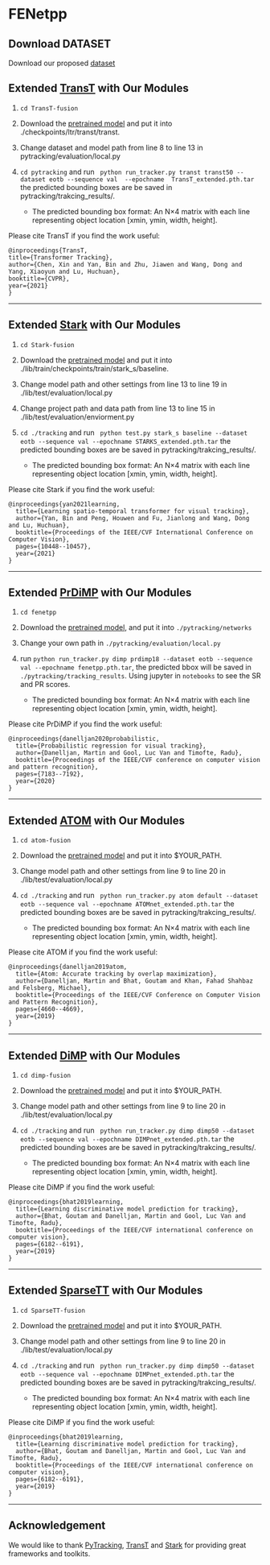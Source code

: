 # FENetpp

<!-- ##  Example Code Evaluation 
 
The code is built on [visionml/pytracking](https://github.com/visionml/pytracking)  and tested on Ubuntu 18.04 environment with RTX 3090 GPUs. -->

## Download DATASET
Download our proposed [dataset](https://zhangjiqing.com/dataset/)



##  Extended [TransT](https://github.com/chenxin-dlut/TransT) with Our Modules
1. ``` cd TransT-fusion ```

2. Download the [pretrained model](https://1drv.ms/u/s!AoopRFuuZ7xohzWxILiiehXLXC6O?e=jqahvi) and put it into ./checkpoints/ltr/transt/transt.

3. Change dataset and model path from line 8 to line 13 in pytracking/evaluation/local.py 

4. ``` cd pytracking ``` and run ``` python run_tracker.py transt transt50 --dataset eotb --sequence val  --epochname  TransT_extended.pth.tar``` the predicted bounding boxes are be saved in pytracking/trakcing_results/.  
    - The predicted  bounding box format:  An N×4 matrix with each line representing object location [xmin, ymin, width, height].

Please cite TransT if you find the work useful:
```
@inproceedings{TransT,
title={Transformer Tracking},
author={Chen, Xin and Yan, Bin and Zhu, Jiawen and Wang, Dong and Yang, Xiaoyun and Lu, Huchuan},
booktitle={CVPR},
year={2021}
}
```
****

##  Extended [Stark](https://github.com/researchmm/Stark) with Our Modules
1. ``` cd Stark-fusion ```

2. Download the [pretrained model](https://1drv.ms/u/s!AoopRFuuZ7xohzTCxJqUH2Zuk0vk?e=IKH9UV) and put it into ./lib/train/checkpoints/train/stark_s/baseline.

3. Change model path and other settings from line 13 to line 19 in ./lib/test/evaluation/local.py 

4. Change project path and data path from line 13 to line 15 in ./lib/test/evaluation/enviorment.py 

5. ``` cd ./tracking ``` and run ``` python test.py stark_s baseline --dataset eotb --sequence val --epochname STARKS_extended.pth.tar``` the predicted bounding boxes are be saved in pytracking/trakcing_results/.  
    - The predicted  bounding box format:  An N×4 matrix with each line representing object location [xmin, ymin, width, height].

Please cite Stark if you find the work useful:
```
@inproceedings{yan2021learning,
  title={Learning spatio-temporal transformer for visual tracking},
  author={Yan, Bin and Peng, Houwen and Fu, Jianlong and Wang, Dong and Lu, Huchuan},
  booktitle={Proceedings of the IEEE/CVF International Conference on Computer Vision},
  pages={10448--10457},
  year={2021}
}
```
****

##  Extended [PrDiMP](https://github.com/visionml/pytracking) with Our Modules
1. ``` cd fenetpp ```

2. Download the [pretrained model](https://1drv.ms/u/s!AoopRFuuZ7xohzbdrUqGgZasRwTi), and put it into ``` ./pytracking/networks ```

3. Change your own path in ``` ./pytracking/evaluation/local.py ```

4. run ``` python run_tracker.py dimp prdimp18 --dataset eotb --sequence val --epochname fenetpp.pth.tar ```, the predicted bbox will be saved in ``` ./pytracking/tracking_results ```. Using jupyter in ```notebooks``` to see the SR and PR scores.
    - The predicted  bounding box format:  An N×4 matrix with each line representing object location [xmin, ymin, width, height].

Please cite PrDiMP if you find the work useful:
```
@inproceedings{danelljan2020probabilistic,
  title={Probabilistic regression for visual tracking},
  author={Danelljan, Martin and Gool, Luc Van and Timofte, Radu},
  booktitle={Proceedings of the IEEE/CVF conference on computer vision and pattern recognition},
  pages={7183--7192},
  year={2020}
}
```
****

##  Extended [ATOM](https://github.com/visionml/pytracking) with Our Modules
1. ``` cd atom-fusion ```

2. Download the [pretrained model](https://1drv.ms/u/s!AoopRFuuZ7xooUoiI8aAdnhmVDDf) and put it into $YOUR_PATH.

3. Change model path and other settings from line 9 to line 20 in ./lib/test/evaluation/local.py 

4. ``` cd ./tracking ``` and run ``` python run_tracker.py atom default --dataset eotb --sequence val --epochname ATOMnet_extended.pth.tar``` the predicted bounding boxes are be saved in pytracking/trakcing_results/.  
    - The predicted  bounding box format:  An N×4 matrix with each line representing object location [xmin, ymin, width, height].

Please cite ATOM if you find the work useful:
```
@inproceedings{danelljan2019atom,
  title={Atom: Accurate tracking by overlap maximization},
  author={Danelljan, Martin and Bhat, Goutam and Khan, Fahad Shahbaz and Felsberg, Michael},
  booktitle={Proceedings of the IEEE/CVF Conference on Computer Vision and Pattern Recognition},
  pages={4660--4669},
  year={2019}
}
```
****

##  Extended [DiMP](https://github.com/visionml/pytracking) with Our Modules
1. ``` cd dimp-fusion ```

2. Download the [pretrained model](https://1drv.ms/u/s!AoopRFuuZ7xooUnG-qrOG2v9q33m) and put it into $YOUR_PATH.

3. Change model path and other settings from line 9 to line 20 in ./lib/test/evaluation/local.py 

4. ``` cd ./tracking ``` and run ``` python run_tracker.py dimp dimp50 --dataset eotb --sequence val --epochname DIMPnet_extended.pth.tar``` the predicted bounding boxes are be saved in pytracking/trakcing_results/.  
    - The predicted  bounding box format:  An N×4 matrix with each line representing object location [xmin, ymin, width, height].

Please cite DiMP if you find the work useful:
```
@inproceedings{bhat2019learning,
  title={Learning discriminative model prediction for tracking},
  author={Bhat, Goutam and Danelljan, Martin and Gool, Luc Van and Timofte, Radu},
  booktitle={Proceedings of the IEEE/CVF international conference on computer vision},
  pages={6182--6191},
  year={2019}
}
```
****
##  Extended [SparseTT](https://github.com/fzh0917/SparseTT) with Our Modules
1. ``` cd SparseTT-fusion ```

2. Download the [pretrained model](https://1drv.ms/u/s!AoopRFuuZ7xooUnG-qrOG2v9q33m) and put it into $YOUR_PATH.

3. Change model path and other settings from line 9 to line 20 in ./lib/test/evaluation/local.py 

4. ``` cd ./tracking ``` and run ``` python run_tracker.py dimp dimp50 --dataset eotb --sequence val --epochname DIMPnet_extended.pth.tar``` the predicted bounding boxes are be saved in pytracking/trakcing_results/.  
    - The predicted  bounding box format:  An N×4 matrix with each line representing object location [xmin, ymin, width, height].

Please cite DiMP if you find the work useful:
```
@inproceedings{bhat2019learning,
  title={Learning discriminative model prediction for tracking},
  author={Bhat, Goutam and Danelljan, Martin and Gool, Luc Van and Timofte, Radu},
  booktitle={Proceedings of the IEEE/CVF international conference on computer vision},
  pages={6182--6191},
  year={2019}
}
```
****

##  Acknowledgement
We would like to thank [PyTracking](https://github.com/visionml/pytracking),  [TransT](https://github.com/chenxin-dlut/TransT) and [Stark](https://github.com/researchmm/Stark) for providing great frameworks and toolkits.

